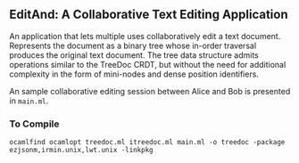 ## EditAnd: A Collaborative Text Editing Application ##

An application that lets multiple uses collaboratively edit a text
document. Represents the document as a binary tree whose in-order
traversal produces the original text document. The tree data structure
admits operations similar to the TreeDoc CRDT, but without the need
for additional complexity in the form of mini-nodes and dense position
identifiers.

An sample collaborative editing session between Alice and Bob is
presented in `main.ml`.

### To Compile ###

    ocamlfind ocamlopt treedoc.ml itreedoc.ml main.ml -o treedoc -package ezjsonm,irmin.unix,lwt.unix -linkpkg

